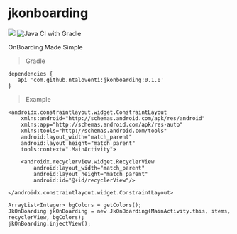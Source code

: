 # jkonboarding
[![](https://jitpack.io/v/ntaloventi/jkonboarding.svg)](https://jitpack.io/#ntaloventi/jkonboarding)
![Java CI with Gradle](https://github.com/ntaloventi/jkonboarding/workflows/Java%20CI%20with%20Gradle/badge.svg)

OnBoarding Made Simple


>Gradle
```
dependencies {
   api 'com.github.ntaloventi:jkonboarding:0.1.0'
}
```

>Example
```
<androidx.constraintlayout.widget.ConstraintLayout
    xmlns:android="http://schemas.android.com/apk/res/android"
    xmlns:app="http://schemas.android.com/apk/res-auto"
    xmlns:tools="http://schemas.android.com/tools"
    android:layout_width="match_parent"
    android:layout_height="match_parent"
    tools:context=".MainActivity">

    <androidx.recyclerview.widget.RecyclerView
        android:layout_width="match_parent"
        android:layout_height="match_parent"
        android:id="@+id/recyclerView"/>

</androidx.constraintlayout.widget.ConstraintLayout>
```

```
ArrayList<Integer> bgColors = getColors();
JkOnBoarding jkOnBoarding = new JkOnBoarding(MainActivity.this, items, recyclerView, bgColors);
jkOnBoarding.injectView();
```


